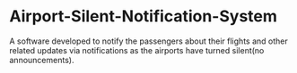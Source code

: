 # Airport-Silent-Notification-System
A software developed to notify the passengers about their flights and other related updates via notifications as the airports have turned silent(no announcements).
